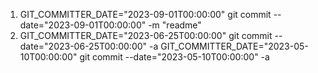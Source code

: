1. GIT_COMMITTER_DATE="2023-09-01T00:00:00" git commit --date="2023-09-01T00:00:00" -m "readme"
2. GIT_COMMITTER_DATE="2023-06-25T00:00:00" git commit --date="2023-06-25T00:00:00" -a
GIT_COMMITTER_DATE="2023-05-10T00:00:00" git commit --date="2023-05-10T00:00:00" -a